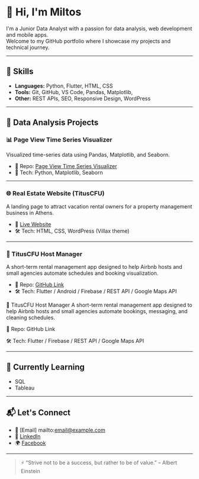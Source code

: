 # 👋 Hi, I'm Miltos

I'm a Junior Data Analyst with a passion for data analysis, web development and mobile apps.  
Welcome to my GitHub portfolio where I showcase my projects and technical journey.

---

## 🔧 Skills

- **Languages:** Python, Flutter, HTML, CSS
- **Tools:** Git, GitHub, VS Code, Pandas, Matplotlib, 
- **Other:** REST APIs, SEO, Responsive Design, WordPress

---

## 📁 Data Analysis Projects

### 📊 Page View Time Series Visualizer
Visualized time-series data using Pandas, Matplotlib, and Seaborn.

- 📁 Repo: [Page View Time Series Visualizer](https://github.com/yourusername/boilerplate-page-view-time-series-visualizer)
- 🔧 Tech: Python, Matplotlib, Seaborn

---

### 🌐 Real Estate Website (TitusCFU)
A landing page to attract vacation rental owners for a property management business in Athens.

- 🔗 [Live Website](https://tituscfu.com/)
- 🛠 Tech: HTML, CSS, WordPress (Villax theme)

---

### 📱 TitusCFU Host Manager
A short-term rental management app designed to help Airbnb hosts and small agencies automate schedules and booking visualization.

- 📁 Repo: [GitHub Link](https://github.com/MiltiadisR/CapstoneProject)
- 🛠 Tech: Flutter / Android / Firebase / REST API / Google Maps API

📱 TitusCFU Host Manager
A short-term rental management app designed to help Airbnb hosts and small agencies automate bookings, messaging, and cleaning schedules.

📁 Repo: GitHub Link

🛠 Tech: Flutter / Firebase / REST API / Google Maps API

---

## 🧠 Currently Learning

- SQL
- Tableau

---

## 📬 Let's Connect

- 📧 [Email] mailto:email@example.com
- 💼 [LinkedIn](https://www.linkedin.com/in/miltiadis-raptis-a971bb239/)
- 🌍 [Facebook](https://www.facebook.com/miltos.raptis.9/)

---

> ⚡ “Strive not to be a success, but rather to be of value.” – Albert Einstein
